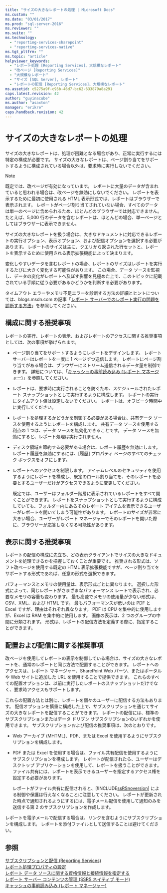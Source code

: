 ```yaml
---
title: "サイズの大きなレポートの処理 | Microsoft Docs"
ms.custom: ""
ms.date: "03/01/2017"
ms.prod: "sql-server-2016"
ms.reviewer: ""
ms.suite: ""
ms.technology: 
  - "reporting-services-sharepoint"
  - "reporting-services-native"
ms.tgt_pltfrm: ""
ms.topic: "article"
helpviewer_keywords: 
  - "レポート処理 [Reporting Services]、大規模なレポート"
  - "改ページ [Reporting Services]"
  - "大規模なレポート"
  - "サイズ [SQL Server], レポート"
  - "レポートの配信 [Reporting Services]、大規模なレポート"
ms.assetid: c5275a9f-c95b-46d7-bc62-633879a8a291
caps.latest.revision: 42
author: "guyinacube"
ms.author: "asaxton"
manager: "erikre"
caps.handback.revision: 42
---
```

# サイズの大きなレポートの処理
  サイズの大きなレポートは、処理が困難となる場合があり、正常に実行するには特定の構成が必要です。 サイズの大きなレポートは、ページ割り当てをサポートするように構成されている場合以外は、要求時に実行しないでください。  
  
> [!NOTE]  
>  既定では、改ページが有効になっています。 レポートに大量のデータが含まれていると思われる場合は、改ページを無効にしないでください。 レポートを表示するために最初に使用される HTML 表示形式では、レポートはブラウザーで表示されます。 レポートがページ割り当てされていない場合、すべてのデータは単一のページに含められるため、ほとんどのブラウザーでは対応できません。 たとえば、5,000 行のデータを含むレポートは、ほとんどの場合、単一ページとしてはブラウザーに表示できません。  
  
 サイズの大きなレポートを扱う場合は、大きなドキュメントに対応できるレポートの実行オプション、表示オプション、および配信オプションを選択する必要があります。 レポートのサイズは主に、クエリから返された行セットと、レポートを表示するために使用される表示拡張機能によって決まります。  
  
 変化しやすいデータを含むレポートの場合、レポートのサイズはレポートを実行するたびに大きく変化する可能性があります。 この場合、データ ソースを監視し、データの変化がレポートへ及ぼす影響を見極めた上で、このトピックに記載されている手順に従う必要があるかどうかを判断する必要があります。  
  
 タイムアウト エラーやメモリ不足エラーを診断する方法の詳細とヒントについては、blogs.msdn.com の記事「[レポート サーバーでのレポート実行の問題を診断する方法](http://go.microsoft.com/fwlink/?LinkId=85634)」を参照してください。  
  
## 構成に関する推奨事項  
 レポートの実行、レポートの表示、およびレポートのアクセスに関する推奨事項としては、次の事項が挙げられます。  
  
-   ページ割り当てをサポートするようにレポートをデザインします。 レポート サーバーはレポートを一度に 1 ページずつ送信します。 レポートにページ割り当てがある場合は、ブラウザーにストリーム送信されるデータ量を制御できます。 詳細については、「[キャッシュの事前読み込み &#40;レポート マネージャー&#41;](../../reporting-services/report-server/preload-the-cache-report-manager.md)」を参照してください。  
  
-   レポートは、要求時に実行されることを防ぐため、スケジュールされたレポート スナップショットとして実行するように構成します。 レポートの実行にタイムアウト値は設定しないでください。 レポートは、オフピーク時間中に実行してください。  
  
-   レポートを処理するかどうかを制御する必要がある場合は、共有データ ソースを使用するようにレポートを構成します。 共有データ ソースを使用する利点の 1 つは、データ ソースを無効化できることです。 データ ソースを無効にすると、レポート処理は実行されません。  
  
-   ディスク領域を節約する必要がある場合は、レポート履歴を無効にします。 レポート履歴を無効にするには、[履歴] プロパティ ページのすべてのチェック ボックスをオフにします。  
  
-   レポートへのアクセスを制限します。 アイテムレベルのセキュリティを使用するようにレポートを構成し、既定のロール割り当てを、そのレポートを必要とするユーザーだけがアクセスできるように変更してください。  
  
     既定では、ユーザーはフォルダー階層に表示されているレポートをすべて開くことができます。 レポートをスナップショットとして実行するように構成していても、フォルダー内にあるそのレポート アイテムを表示できるユーザーがレポートを開いてしまう可能性があります。 レポートのサイズが非常に大きい場合、ユーザーがレポート マネージャーでそのレポートを開いた際に、ブラウザーが応答しなくなる可能性があります。  
  
## 表示に関する推奨事項  
 レポートの配信の構成に先立ち、どの表示クライアントでサイズの大きなドキュメントを処理できるかを把握しておくことが重要です。 推奨される形式は、ソフト改ページを使用する既定の HTML 表示拡張機能ですが、ページ割り当てをサポートする形式であれば、任意の形式を選択できます。  
  
 パフォーマンスとメモリの使用量は、表示形式ごとに異なります。 選択した形式によって、同じレポートがさまざまなパフォーマンス レートで表示され、必要なメモリの容量も変わります。 最も高速でメモリの使用量が少ない形式は、CSV、XML、および HTML です。 最もパフォーマンスが低いのは PDF と Excel ですが、理由はそれぞれ異なります。 PDF は CPU を集中的に使用しますが、Excel は RAM を集中的に使用します。 画像の表示は、2 つのグループの中間に分類されます。 形式は、レポートの配信方法を定義する際に、指定することができます。  
  
## 配置および配信に関する推奨事項  
 改ページを使用してレポートの表示を制御している場合は、サイズの大きなレポートを、通常のレポートと同じ方法で配置することができます。 レポートへのアクセスは、レポート マネージャー、SharePoint Web パーツ、またはポータルや Web サイトに追加した URL を使用することで提供できます。 これらのすべての配置オプションは、以前に実行したレポートのスナップショットだけでなく、要求時アクセスもサポートします。  
  
 これらの配置方法とは別に、レポートを個々のユーザーに配信する方法もあります。 配信オプションを慎重に構成した上で、サブスクリプションを通じてサイズの大きなレポートを配信することができます。 レポートの配信には、標準のサブスクリプションまたはデータ ドリブン サブスクリプションのいずれかを使用できます。 サブスクリプションおよび配信の推奨事項は、次のとおりです。  
  
-   Web アーカイブ (MHTML)、PDF、または Excel を使用するようにサブスクリプションを構成します。  
  
-   PDF または Excel を使用する場合は、ファイル共有配信を使用するようにサブスクリプションを構成します。 レポートが配信されたら、ユーザーはデスクトップ アプリケーションを使用して、レポートを扱うことができます。 ファイル共有には、レポートを表示できるユーザーを指定するアクセス権を設定する必要があります。  
  
     レポートがファイル共有に配信されると、[!INCLUDE[ssRSnoversion](../../includes/ssrsnoversion-md.md)] による制御や保護は行えなくなることに注意してください。 レポートが更新された時点で通知されるようにするには、電子メール配信を使用して通知のみを送信する第 2 のサブスクリプションを作成します。  
  
 レポートを電子メールで配信する場合は、リンクを含むようにサブスクリプションを構成します。 レポートを添付ファイルとして送信することは避けてください。  
  
## 参照  
 [サブスクリプションと配信 &#40;Reporting Services&#41;](../../reporting-services/subscriptions/subscriptions-and-delivery-reporting-services.md)   
 [レポート処理プロパティの設定](../../reporting-services/report-server/set-report-processing-properties.md)   
 [レポート データ ソースに関する資格情報と接続情報を指定する](../../reporting-services/report-data/specify-credential-and-connection-information-for-report-data-sources.md)   
 [レポート サーバー コンテンツの管理 &#40;SSRS ネイティブ モード&#41;](../../reporting-services/report-server/report-server-content-management-ssrs-native-mode.md)   
 [キャッシュの事前読み込み &#40;レポート マネージャー&#41;](../../reporting-services/report-server/preload-the-cache-report-manager.md)  
  
  